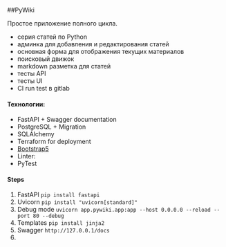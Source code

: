 ##PyWiki 

Простое приложение полного цикла.
- серия статей по Python
- админка для добавления и редактирования статей
- основная форма для отображения текущих материалов
- поисковый движок
- markdown разметка для статей
- тесты API
- тесты UI
- CI run test в gitlab

#### Технологии:
- FastAPI + Swagger documentation
- PostgreSQL + Migration
- SQLAlchemy
- Terraform for deployment
- [Bootstrap5](https://getbootstrap.com/docs/5.0/getting-started/introduction/) 
- Linter: 
- PyTest

#### Steps
1. FastAPI ```pip install fastapi```
2. Uvicorn ```pip install "uvicorn[standard]"```
3. Debug mode ```uvicorn app.pywiki.app:app --host 0.0.0.0 --reload --port 80 --debug```
4. Templates ```pip install jinja2```
5. Swagger ```http://127.0.0.1/docs```
6. 
